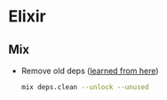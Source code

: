 # Elixir

## Mix

- Remove old deps ([learned from here][til-deps])

  ```sh
  mix deps.clean --unlock --unused
  ```

[til-deps]: https://til.hashrocket.com/posts/biytzjjppd-how-to-remove-unused-deps-from-mixlock
